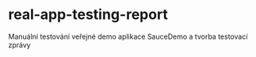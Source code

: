 # real-app-testing-report
Manuální testování veřejné demo aplikace SauceDemo a tvorba testovací zprávy
